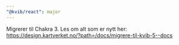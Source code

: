 ```yaml
---
"@kvib/react": major
---
```


Migrerer til Chakra 3. Les om alt som er nytt her: https://design.kartverket.no/?path=/docs/migrere-til-kvib-5--docs
